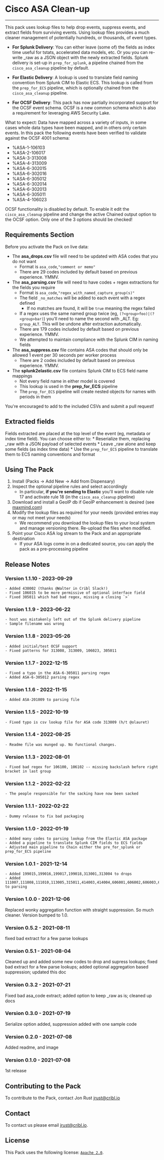 # Cisco ASA Clean-up
----

This pack uses lookup files to help drop events, suppress events, and extract fields from surviving events. Using lookup files provides a much cleaner management of potentially hundreds, or thousands, of event types. 

* **For Splunk Delivery**: You can either leave (some of) the fields as index time useful for tstats, accelerated data models, etc. Or you you can re-write _raw as a JSON object with the newly extracted fields. Splunk delivery is set-up in `prep_for_splunk`, a pipeline chained from the `cisco_asa_cleanup` pipeline by default.

* **For Elastic Delivery**: A lookup is used to translate field naming convention from Splunk CIM to Elastic ECS. This lookup is called from the `prep_for_ECS` pipeline, which is optionally chained from the `cisco_asa_cleanup` pipeline.

* **For OCSF Delivery**: This pack has now partially incorporated support for the OCSF event schema. OCSF is a new common schema which is also a requirement for leveraging AWS Security Lake. 

What to expect: Data have mapped across a variety of inputs, in some cases whole data types have been mapped, and in others only certain events. In this pack the following events have been verified to validate against the OCSF 4001 schema:
- %ASA-1-106103
- %ASA-2-106017
- %ASA-3-313008
- %ASA-4-313009
- %ASA-6-302015
- %ASA-6-302016
- %ASA-6-305012
- %ASA-6-302014
- %ASA-6-302013
- %ASA-6-305011
- %ASA-4-106023

OCSF functionality is disabled by default. To enable it edit the `cisco_asa_cleanup` pipeline and change the active Chained output option to the OCSF option. Only one of the 3 options should be checked!


## Requirements Section

Before you activate the Pack on live data:
* The **asa_drops.csv** file will need to be updated with ASA codes that you do not want
    * Format is `asa_code`,`"comment or memo"`
    * There are 29 codes included by default based on previous experience. YMMV.
* The **asa_parsing.csv** file will need to have codes + regex extractions for the fields you require
    * Format is `asa_code`,`"regex_with_named_capture_group(s)"`
    * The field `_no_matches` will be added to each event with a regex defined
        * If no matches are found, it will be `true` meaning the regex failed
    * If a regex uses the same named group twice (eg, `(?<group>foo)|(?<group>bar)`) you'll need to name the second with _ALT. Eg: `group_ALT`. This will be undone after extraction automatically.
    * There are 179 codes included by default based on previous experience. YMMV.
    * We attempted to maintain compliance with the Splunk CIM in naming fields
* The **asa_suppress.csv** file contains ASA codes that should only be allowed 1 event per 30 seconds per worker process
    * There are 2 codes included by default based on previous experience. YMMV.
* The **splunk2elastic.csv** file contains Splunk CIM to ECS field name mappings
    * Not every field name in either model is covered
    * This lookup is used in the **prep_for_ECS** pipeline
    * The `prep_for_ECS` pipeline will create nested objects for names with periods in them

You're encouraged to add to the included CSVs and submit a pull request!

## Extracted fields

Fields extracted are placed at the top level of the event (eg, metadata or index time field). You can choose either to:
    * Reserialize them, replacing _raw with a JSON payload of selected events
    * Leave _raw alone and keep some fields (as index time data)
    * Use the `prep_for_ECS` pipeline to translate them to ECS naming conventions and format

## Using The Pack

1. Install (Packs -> Add New -> Add from Dispensary)
2. Inspect the optional pipeline rules and select accordingly
    - In particular, **if you're sending to Elastic** you'll want to disable rule 17 and activate rule 18 (in the `cisco_asa_cleanup` pipeline)
3. Download and install a GeoIP db if GeoIP enhancement is desired (see [maxmind.com](https://dev.maxmind.com/geoip/geolite2-free-geolocation-data?lang=en))
4. Modify the lookup files as required for your needs (provided entries may or may not meet your needs)
    * We recommend you download the lookup files to your local system and manage versioning there. Re-upload the files when modified.
5. Point your Cisco ASA log stream to the Pack and an appropriate destination
    * If your ASA logs come in on a dedicated source, you can apply the pack as a pre-processing pipeline



## Release Notes

### Version 1.1.10 - 2023-09-29
    - Added 430002 (thanks @Walter in Cribl Slack!)
    - Fixed 106015 to be more permissive of optional interface field
    - Fixed 305011 which had bad regex, missing a closing `>`

### Version 1.1.9 - 2023-06-22
    - host was mistakenly left out of the Splunk delivery pipeline
    - Sample filename was wrong

### Version 1.1.8 - 2023-05-26
    - Added initial/test OCSF support
    - Fixed patterns for 313008, 313009, 106023, 305011

### Version 1.1.7 - 2022-12-15
    - Fixed a typo in the ASA-6-305011 parsing regex
    - Added ASA-6-305012 parsing regex

### Version 1.1.6 - 2022-11-15
    - Added ASA-201009 to parsing file

### Version 1.1.5 - 2022-10-19
    - Fixed typo is csv lookup file for ASA code 313009 (h/t @olauret)

### Version 1.1.4 - 2022-08-25
    - Readme file was munged up. No functional changes.

### Version 1.1.3 - 2022-08-01
    - Fixed bad regex for 106100, 106102 -- missing backslash before right bracket in last group

### Version 1.1.2 - 2022-02-22
    - The people responsible for the sacking have now been sacked

### Version 1.1.1 - 2022-02-22
    - Dummy release to fix bad packaging

### Version 1.1.0 - 2022-01-19
    - Added many codes to parsing lookup from the Elastic ASA package
    - Added a pipeline to translate Splunk CIM fields to ECS fields
    - Adjusted main pipeline to Chain either the pre_for_splunk or prep_for_ECS pipeline

### Version 1.0.1 - 2021-12-14
    - Added 199015,199016,199017,199018,313001,313004 to drops
    - Added 111007,111008,111010,113005,315011,414003,414004,606001,606002,606003,606004,711004 to parsing

### Version 1.0.0 - 2021-12-06
Replaced wonky aggregation function with straight suppression. So much cleaner. Version bumped to 1.0.

### Version 0.5.2 - 2021-08-11
fixed bad extract for a few parse lookups

### Version 0.5.1 - 2021-08-04
Cleaned up and added some new codes to drop and supress lookups; fixed bad extract for a few parse lookups; added optional aggregation based suppression; updated this doc

### Version 0.3.2 - 2021-07-21
Fixed bad asa_code extract; added option to keep _raw as is; cleaned up docs

### Version 0.3.0 - 2021-07-19
Serialize option added, suppression added with one sample code

### Version 0.2.0 - 2021-07-08
Added readme, and image

### Version 0.1.0 - 2021-07-08
1st release


## Contributing to the Pack
To contribute to the Pack, contact Jon Rust <jrust@cribl.io>


## Contact
To contact us please email <jrust@cribl.io>.


## License
This Pack uses the following license: [`Apache 2.0`](https://github.com/criblio/appscope/blob/master/LICENSE).
